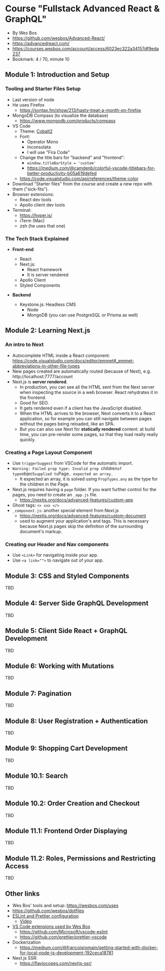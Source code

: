 # Course "Fullstack Advanced React & GraphQL"

- By Wes Bos
- https://github.com/wesbos/Advanced-React/
- https://advancedreact.com/
- https://courses.wesbos.com/account/access/6023ec322a34157df9eda237
- Bookmark: 4 / 70, minute 10

## Module 1: Introduction and Setup

### Tooling and Starter Files Setup

- Last version of node
- He uses Firefox
  - https://syntax.fm/show/213/hasty-treat-a-month-on-firefox
- MongoDB Compass (to visualize the database)
  - https://www.mongodb.com/products/compass
- VS Code
  - Theme: [Cobalt2](https://marketplace.visualstudio.com/items?itemName=wesbos.theme-cobalt2)
  - Font:
    - Operator Mono
    - Inconsolata
    - I will use "Fira Code"
  - Change the title bars for "backend" and "frontend":
    - `window.titleBarStyle = 'custom'`
    - https://medium.com/@camdenb/colorful-vscode-titlebars-for-better-productivity-b05a619defed
  - https://code.visualstudio.com/api/references/theme-color
- Download "Starter files" from the course and create a new repo with them ("sick-fits").
- Browser extensions:
  - React dev tools
  - Apollo client dev tools
- Terminal:
  - https://hyper.is/
  - iTerm (Mac)
  - zsh (he uses that one)

### The Tech Stack Explained

- **Front-end**

  - React
  - Next.js:
    - React framework
    - It is server rendered
  - Apollo Client
  - Styled Components

- **Backend**
  - Keystone.js: Headless CMS
    - Node
    - MongoDB (you can use PostgreSQL or Prisma as well)

## Module 2: Learning Next.js

### An intro to Next

- Autocomplete HTML inside a React component: https://code.visualstudio.com/docs/editor/emmet#_emmet-abbreviations-in-other-file-types
- New pages created are automatically routed (because of Next), e.g. http://localhost:7777/account
- Next.js is **server rendered**.
  - In production, you can see all the HTML sent from the Next server when inspecting the source in a web browser. React rehydrates it in the frontend.
  - Good for SEO.
  - It gets rendered even if a client has the JavaScript disabled.
  - When the HTML arrives to the browser, Next converts it to a React application, so for example you can still navigate between pages without the pages being reloaded, like an SPA.
  - But you can also use Next for **statically rendered** content: at build time, you can pre-render some pages, so that they load really really quickly.

### Creating a Page Layout Component

- Use `triggerSuggest` from VSCode for the automatic import.
- `Warning: Failed prop type: Invalid prop `children`of type`object`supplied to`Page`, expected an array.`
  - It expected an array, it is solved using `PropTypes.any` as the type for the children in the Page.
- Next.js requires having a `page` folder. If you want further control for the pages, you need to create an `_app.js` file.
  - https://nextjs.org/docs/advanced-features/custom-app
- Ghost tags: `<> xxx </>`
- `_component.js`: another special element from Next.js
  - https://nextjs.org/docs/advanced-features/custom-document
  - used to augment your application's <html> and <body> tags. This is necessary because Next.js pages skip the definition of the surrounding document's markup.

### Creating our Header and Nav components

- Use `<Link>` for navigating inside your app.
- Use `<a link="">` to navigate out of your app.

## Module 3: CSS and Styled Components

TBD

## Module 4: Server Side GraphQL Development

TBD

## Module 5: Client Side React + GraphQL Development

TBD

## Module 6: Working with Mutations

TBD

## Module 7: Pagination

TBD

## Module 8: User Registration + Authentication

TBD

## Module 9: Shopping Cart Development

TBD

## Module 10.1: Search

TBD

## Module 10.2: Order Creation and Checkout

TBD

## Module 11.1: Frontend Order Displaying

TBD

## Module 11.2: Roles, Permissions and Restricting Access

TBD

## Other links

- Wes Bos' tools and setup: https://wesbos.com/uses
- https://github.com/wesbos/dotfiles
- [ESLint and Prettier configuration](https://github.com/wesbos/eslint-config-wesbos)
  - [Video](https://www.youtube.com/watch?v=lHAeK8t94as)
- [VS Code extensions used by Wes Bos](https://github.com/wesbos/dotfiles/blob/master/vs-code-extensions-i-use.md)
  - https://github.com/Microsoft/vscode-eslint
  - https://github.com/prettier/prettier-vscode
- Dockerization
  - https://medium.com/@francoisromain/getting-started-with-docker-for-local-node-js-development-192ceca18781
- Next.js SSR:
  - https://flaviocopes.com/nextjs-ssr/
